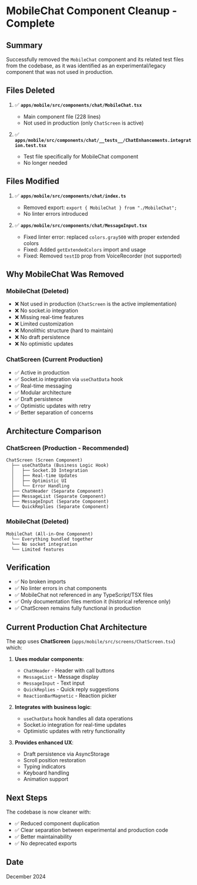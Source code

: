 # MobileChat Component Cleanup - Complete

## Summary

Successfully removed the `MobileChat` component and its related test files from the codebase, as it was identified as an experimental/legacy component that was not used in production.

## Files Deleted

1. ✅ **`apps/mobile/src/components/chat/MobileChat.tsx`**
   - Main component file (228 lines)
   - Not used in production (only `ChatScreen` is active)

2. ✅ **`apps/mobile/src/components/chat/__tests__/ChatEnhancements.integration.test.tsx`**
   - Test file specifically for MobileChat component
   - No longer needed

## Files Modified

1. ✅ **`apps/mobile/src/components/chat/index.ts`**
   - Removed export: `export { MobileChat } from "./MobileChat";`
   - No linter errors introduced

2. ✅ **`apps/mobile/src/components/chat/MessageInput.tsx`**
   - Fixed linter error: replaced `colors.gray500` with proper extended colors
   - Fixed: Added `getExtendedColors` import and usage
   - Fixed: Removed `testID` prop from VoiceRecorder (not supported)

## Why MobileChat Was Removed

### MobileChat (Deleted)
- ❌ Not used in production (`ChatScreen` is the active implementation)
- ❌ No socket.io integration
- ❌ Missing real-time features
- ❌ Limited customization
- ❌ Monolithic structure (hard to maintain)
- ❌ No draft persistence
- ❌ No optimistic updates

### ChatScreen (Current Production)
- ✅ Active in production
- ✅ Socket.io integration via `useChatData` hook
- ✅ Real-time messaging
- ✅ Modular architecture
- ✅ Draft persistence
- ✅ Optimistic updates with retry
- ✅ Better separation of concerns

## Architecture Comparison

### ChatScreen (Production - Recommended)
```
ChatScreen (Screen Component)
  ├── useChatData (Business Logic Hook)
  │   ├── Socket.IO Integration
  │   ├── Real-time Updates
  │   ├── Optimistic UI
  │   └── Error Handling
  ├── ChatHeader (Separate Component)
  ├── MessageList (Separate Component)
  ├── MessageInput (Separate Component)
  └── QuickReplies (Separate Component)
```

### MobileChat (Deleted)
```
MobileChat (All-in-One Component)
  └── Everything bundled together
  └── No socket integration
  └── Limited features
```

## Verification

- ✅ No broken imports
- ✅ No linter errors in chat components
- ✅ MobileChat not referenced in any TypeScript/TSX files
- ✅ Only documentation files mention it (historical reference only)
- ✅ ChatScreen remains fully functional in production

## Current Production Chat Architecture

The app uses **ChatScreen** (`apps/mobile/src/screens/ChatScreen.tsx`) which:

1. **Uses modular components**:
   - `ChatHeader` - Header with call buttons
   - `MessageList` - Message display
   - `MessageInput` - Text input
   - `QuickReplies` - Quick reply suggestions
   - `ReactionBarMagnetic` - Reaction picker

2. **Integrates with business logic**:
   - `useChatData` hook handles all data operations
   - Socket.io integration for real-time updates
   - Optimistic updates with retry functionality

3. **Provides enhanced UX**:
   - Draft persistence via AsyncStorage
   - Scroll position restoration
   - Typing indicators
   - Keyboard handling
   - Animation support

## Next Steps

The codebase is now cleaner with:
- ✅ Reduced component duplication
- ✅ Clear separation between experimental and production code
- ✅ Better maintainability
- ✅ No deprecated exports

## Date
December 2024

